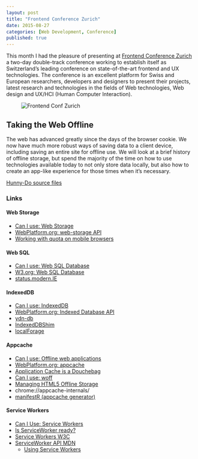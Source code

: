 ```yaml
---
layout: post
title: "Frontend Conference Zurich"
date: 2015-08-27
categories: [Web Development, Conference]
published: true
---
```

This month I had the pleasure of presenting at [Frontend Conference Zurich](http://frontendconf.ch/) a two-day double-track conference working to establish itself as Switzerland’s leading conference on state-of-the-art frontend and UX technologies. The conference is an excellent platform for Swiss and European researchers, developers and designers to present their projects, latest research and technologies in the fields of Web technologies, Web design and UX/HCI (Human Computer Interaction).<!-- more -->

<figure><img src="/images/2015/feconfzurich-600.jpg" srcset="/images/2015/feconfzurich-600.jpg 600w, /images/2015/feconfzurich-1200.jpg 1200w" sizes="(min-width:43.75em) 65vw, 100vw" alt="Frontend Conf Zurich"></figure>

## Taking the Web Offline

The web has advanced greatly since the days of the browser cookie. We now have much more robust ways of saving data to a client device, including saving an entire site for offline use. We will look at a brief history of offline storage, but spend the majority of the time on how to use technologies available today to not only store data locally, but also how to create an app-like experience for those times when it’s necessary.

[Hunny-Do source files](https://github.com/erunyon/hunny-do)

### Links

#### Web Storage
- [Can I use: Web Storage](http://caniuse.com/#feat=namevalue-storage)
- [WebPlatform.org: web-storage API](http://docs.webplatform.org/wiki/apis/web-storage)
- [Working with quota on mobile browsers](http://www.html5rocks.com/en/tutorials/offline/quota-research/)

#### Web SQL
- [Can I use: Web SQL Database](http://caniuse.com/#feat=sql-storage)
- [W3.org: Web SQL Database](http://www.w3.org/TR/webdatabase/)
- [status.modern.IE](http://status.modern.ie)

#### IndexedDB
- [Can I use: IndexedDB](http://caniuse.com/#feat=indexeddb)
- [WebPlatform.org: Indexed Database API](http://docs.webplatform.org/wiki/apis/indexedDB)
- [ydn-db](https://github.com/yathit/ydn-db)
- [IndexedDBShim](http://github.com/axemclion/IndexedDBShim)
- [localForage](http://github.com/mozilla/localForage)

#### Appcache
- [Can I use: Offline web applications](http://caniuse.com/#feat=offline-apps)
- [WebPlatform.org: appcache](http://docs.webplatform.org/wiki/apis/appcache)
- [Application Cache is a Douchebag](http://alistapart.com/article/application-cache-is-a-douchebag)
- [Can I use: woff](http://caniuse.com/#feat=woff)
- [Managing HTML5 Offline Storage](https://developers.google.com/chrome/whitepapers/storage)
- chrome://appcache-internals/
- [manifestR (appcache generator)](http://westciv.com/tools/manifestR/)

#### Service Workers
- [Can I Use: Service Workers](http://caniuse.com/#feat=serviceworkers)
- [Is ServiceWorker ready?](https://jakearchibald.github.io/isserviceworkerready/)
- [Service Workers W3C](https://slightlyoff.github.io/ServiceWorker/spec/service_worker/)
- [ServiceWorker API MDN](https://developer.mozilla.org/en-US/docs/Web/API/ServiceWorker_API)
  - [Using Service Workers](https://developer.mozilla.org/en-US/docs/Web/API/ServiceWorker_API/Using_Service_Workers)
